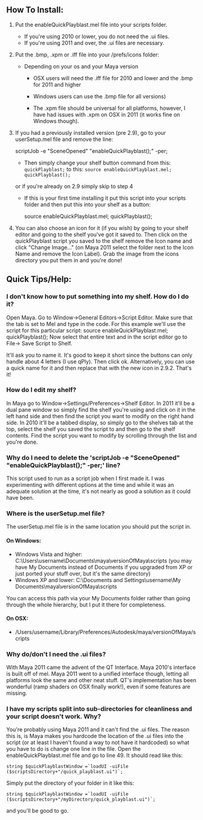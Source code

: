 ## How To Install:

1. Put the enableQuickPlayblast.mel file into your scripts folder.
	- If you're using 2010 or lower, you do not need the .ui files.
	- If you're using 2011 and over, the .ui files are necessary.


2. Put the .bmp, .xpm or .iff file into your /prefs/icons folder:
	- Depending on your os and your Maya version
		- OSX users will need the .iff file for 2010 and lower and the .bmp for 2011 and higher
		- Windows users can use the .bmp file for all versions)

		- The .xpm file should be universal for all platforms, however, I have had issues with .xpm on OSX in 2011 (it works fine on Windows though).

3. If you had a previously installed version (pre 2.9), go to your userSetup.mel file and remove the line:

	scriptJob -e "SceneOpened" "enableQuickPlayblast();" -per;

    - Then simply change your shelf button command from this: `quickPlayblast;` to this: `source enableQuickPlayblast.mel; quickPlayblast();`

    or if you're already on 2.9 simply skip to step 4

    - If this is your first time installing it put this script into your scripts folder and then put this into your shelf as a button:

        source enableQuickPlayblast.mel; quickPlayblast();


4. You can also choose an icon for it (if you wish) by going to your shelf editor and going to the shelf you've got it saved to. Then click on the quickPlayblast script you saved to the shelf remove the Icon name and click "Change Image..." (on Maya 2011 select the folder next to the Icon Name and remove the Icon Label). Grab the image from the icons directory you put them in and you're done!


## Quick Tips/Help:

### I don't know how to put something into my shelf. How do I do it?

Open Maya. Go to Window->General Editors->Script Editor. Make sure that the tab is set to Mel and type in the code. For this example we'll use the script for this particular script: source enableQuickPlayblast.mel; quickPlayblast();
Now select that entire text and in the script editor go to File-> Save Script to Shelf.

It'll ask you to name it. It's good to keep it short since the buttons can only handle about 4 letters (I use qPly). Then click ok. Alternatively, you can use a quick name for it and then replace that with the new icon in 2.9.2. That's it!

### How do I edit my shelf?
In Maya go to Window->Settings/Preferences->Shelf Editor. In 2011 it'll be a dual pane window so simply find the shelf you're using and click on it in the left hand side and then find the script you want to modify on the right hand side. In 2010 it'll be a tabbed display, so simply go to the shelves tab at the top, select the shelf you saved the script to and then go to the shelf contents. Find the script you want to modify by scrolling through the list and you're done.

### Why do I need to delete the 'scriptJob -e "SceneOpened" "enableQuickPlayblast();" -per;' line?
This script used to run as a script job when I first made it. I was experimenting with different options at the time and while it was an adequate solution at the time, it's not nearly as good a solution as it could have been.

### Where is the userSetup.mel file?
The userSetup.mel file is in the same location you should put the script in.

#### On Windows:
- Windows Vista and higher: C:\Users\username\Documents\maya\versionOfMaya\scripts (you may have My Documents instead of Documents if you upgraded from XP or just ported your stuff over, but it's the same directory)
- Windows XP and lower: C:\Documents and Settings\username\My Documents\maya\versionOfMaya\scripts

You can access this path via your My Documents folder rather than going through the whole hierarchy, but I put it there for completeness.

#### On OSX:
- /Users/username/Library/Preferences/Autodesk/maya/versionOfMaya/scripts

### Why do/don't I need the .ui files?
With Maya 2011 came the advent of the QT Interface. Maya 2010's interface is built off of mel. Maya 2011 went to a unified interface though, letting all platforms look the same and other neat stuff. QT's implementation has been wonderful (ramp shaders on OSX finally work!), even if some features are missing.

### I have my scripts split into sub-directories for cleanliness and your script doesn't work. Why?
You're probably using Maya 2011 and it can't find the .ui files. The reason this is, is Maya makes you hardcode the location of the .ui files into the script (or at least I haven't found a way to not have it hardcoded) so what you have to do is change one line in the file. Open the enableQuickPlayblast.mel file and go to line 49. It should read like this:

    string $quickPlayblastWindow =`loadUI -uiFile ($scriptsDirectory+"/quick_playblast.ui")`;

Simply put the directory of your folder in it like this:

    string $quickPlayblastWindow =`loadUI -uiFile ($scriptsDirectory+"/myDirectory/quick_playblast.ui")`;

and you'll be good to go.

